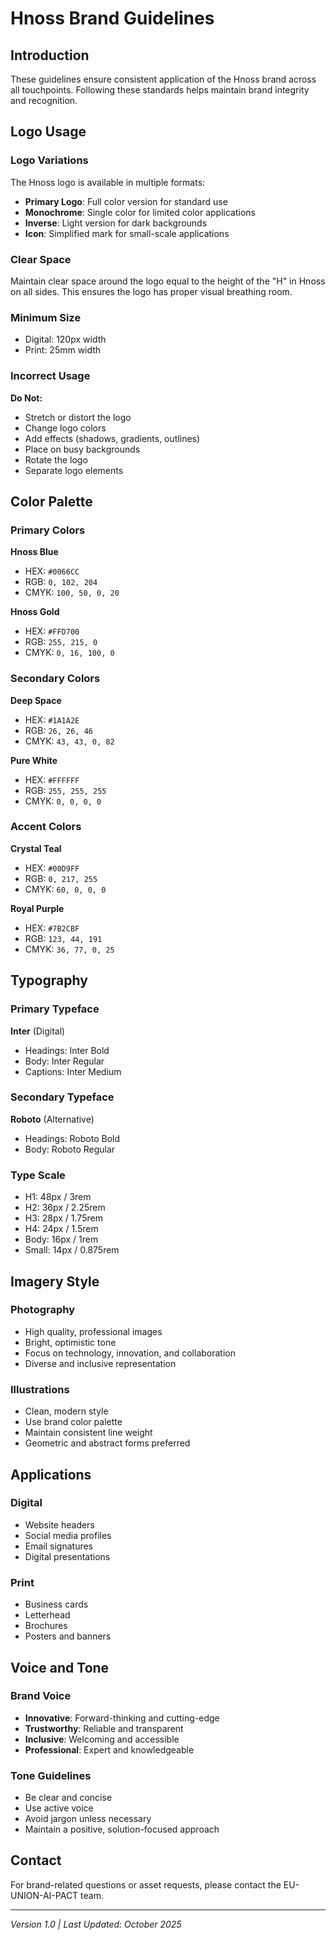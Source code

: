 # Hnoss Brand Guidelines

## Introduction

These guidelines ensure consistent application of the Hnoss brand across all touchpoints. Following these standards helps maintain brand integrity and recognition.

## Logo Usage

### Logo Variations

The Hnoss logo is available in multiple formats:
- **Primary Logo**: Full color version for standard use
- **Monochrome**: Single color for limited color applications
- **Inverse**: Light version for dark backgrounds
- **Icon**: Simplified mark for small-scale applications

### Clear Space

Maintain clear space around the logo equal to the height of the "H" in Hnoss on all sides. This ensures the logo has proper visual breathing room.

### Minimum Size

- Digital: 120px width
- Print: 25mm width

### Incorrect Usage

**Do Not:**
- Stretch or distort the logo
- Change logo colors
- Add effects (shadows, gradients, outlines)
- Place on busy backgrounds
- Rotate the logo
- Separate logo elements

## Color Palette

### Primary Colors

**Hnoss Blue**
- HEX: `#0066CC`
- RGB: `0, 102, 204`
- CMYK: `100, 50, 0, 20`

**Hnoss Gold**
- HEX: `#FFD700`
- RGB: `255, 215, 0`
- CMYK: `0, 16, 100, 0`

### Secondary Colors

**Deep Space**
- HEX: `#1A1A2E`
- RGB: `26, 26, 46`
- CMYK: `43, 43, 0, 82`

**Pure White**
- HEX: `#FFFFFF`
- RGB: `255, 255, 255`
- CMYK: `0, 0, 0, 0`

### Accent Colors

**Crystal Teal**
- HEX: `#00D9FF`
- RGB: `0, 217, 255`
- CMYK: `60, 0, 0, 0`

**Royal Purple**
- HEX: `#7B2CBF`
- RGB: `123, 44, 191`
- CMYK: `36, 77, 0, 25`

## Typography

### Primary Typeface

**Inter** (Digital)
- Headings: Inter Bold
- Body: Inter Regular
- Captions: Inter Medium

### Secondary Typeface

**Roboto** (Alternative)
- Headings: Roboto Bold
- Body: Roboto Regular

### Type Scale

- H1: 48px / 3rem
- H2: 36px / 2.25rem
- H3: 28px / 1.75rem
- H4: 24px / 1.5rem
- Body: 16px / 1rem
- Small: 14px / 0.875rem

## Imagery Style

### Photography

- High quality, professional images
- Bright, optimistic tone
- Focus on technology, innovation, and collaboration
- Diverse and inclusive representation

### Illustrations

- Clean, modern style
- Use brand color palette
- Maintain consistent line weight
- Geometric and abstract forms preferred

## Applications

### Digital

- Website headers
- Social media profiles
- Email signatures
- Digital presentations

### Print

- Business cards
- Letterhead
- Brochures
- Posters and banners

## Voice and Tone

### Brand Voice

- **Innovative**: Forward-thinking and cutting-edge
- **Trustworthy**: Reliable and transparent
- **Inclusive**: Welcoming and accessible
- **Professional**: Expert and knowledgeable

### Tone Guidelines

- Be clear and concise
- Use active voice
- Avoid jargon unless necessary
- Maintain a positive, solution-focused approach

## Contact

For brand-related questions or asset requests, please contact the EU-UNION-AI-PACT team.

---

*Version 1.0 | Last Updated: October 2025*

